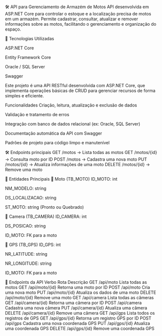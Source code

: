 🛠️ API para Gerenciamento de Armazém de Motos
API desenvolvida em ASP.NET Core para controlar o estoque e a localização precisa de motos em um armazém. Permite cadastrar, consultar, atualizar e remover informações sobre as motos, facilitando o gerenciamento e organização do espaço.

🚀 Tecnologias Utilizadas

ASP.NET Core

Entity Framework Core

Oracle / SQL Server

Swagger 

Este projeto é uma API RESTful desenvolvida com ASP.NET Core, que implementa operações básicas de CRUD para gerenciar recursos de forma simples e eficiente.

Funcionalidades
Criação, leitura, atualização e exclusão de dados

Validação e tratamento de erros

Integração com banco de dados relacional (ex: Oracle, SQL Server)

Documentação automática da API com Swagger

Padrões de projeto para código limpo e manutenível

🛠️ Endpoints principais
GET /motos → Lista todas as motos
GET /motos/{id} → Consulta moto por ID
POST /motos → Cadastra uma nova moto
PUT /motos/{id} → Atualiza informações de uma moto
DELETE /motos/{id} → Remove uma moto


📌 Entidades Principais
🛵 Moto (TB_MOTO)
ID_MOTO: int

NM_MODELO: string

DS_LOCALIZACAO: string

ST_MOTO: string (Pronto ou Quebrado)

🎥 Camera (TB_CAMERA)
ID_CAMERA: int

DS_POSICAO: string

ID_MOTO: FK para a moto

📍 GPS (TB_GPS)
ID_GPS: int

NR_LATITUDE: string

NR_LONGITUDE: string

ID_MOTO: FK para a moto

🔁 Endpoints da API
Verbo	Rota	Descrição
GET	/api/moto	Lista todas as motos
GET	/api/moto/{id}	Retorna uma moto por ID
POST	/api/moto	Cria uma nova moto
PUT	/api/moto/{id}	Atualiza os dados de uma moto
DELETE	/api/moto/{id}	Remove uma moto
GET	/api/camera	Lista todas as câmeras
GET	/api/camera/{id}	Retorna uma câmera por ID
POST	/api/camera	Cadastra uma nova câmera
PUT	/api/camera/{id}	Atualiza uma câmera
DELETE	/api/camera/{id}	Remove uma câmera
GET	/api/gps	Lista todos os registros de GPS
GET	/api/gps/{id}	Retorna um registro GPS por ID
POST	/api/gps	Cadastra uma nova coordenada GPS
PUT	/api/gps/{id}	Atualiza uma coordenada GPS
DELETE	/api/gps/{id}	Remove uma coordenada GPS
